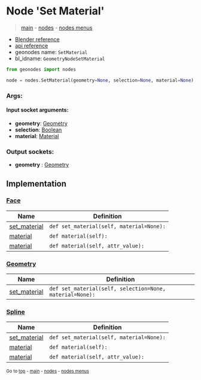 # Node 'Set Material'

> [main](../structure.md) - [nodes](nodes.md) - [nodes menus](nodes_menus.md)

- [Blender reference](https://docs.blender.org/manual/en/latest/modeling/geometry_nodes/material/set_material.html)
- [api reference](https://docs.blender.org/api/current/bpy.types.GeometryNodeSetMaterial.html)
- geonodes name: `SetMaterial`
- bl_idname: `GeometryNodeSetMaterial`

```python
from geonodes import nodes

node = nodes.SetMaterial(geometry=None, selection=None, material=None)
```

### Args:

#### Input socket arguments:

- **geometry**: [Geometry](Geometry.md)
- **selection**: [Boolean](Boolean.md)
- **material**: [Material](Material.md)

### Output sockets:

- **geometry** : [Geometry](Geometry.md)

## Implementation

### [Face](Face.md)

| Name | Definition |
|------|------------|
 | [set_material](Face.md#set_material) | `def set_material(self, material=None):` |
 | [material](Face.md#material-property) | `def material(self):` |
 | [material](Face.md#material) | `def material(self, attr_value):` |

### [Geometry](Geometry.md)

| Name | Definition |
|------|------------|
 | [set_material](Geometry.md#set_material) | `def set_material(self, selection=None, material=None):` |

### [Spline](Spline.md)

| Name | Definition |
|------|------------|
 | [set_material](Spline.md#set_material) | `def set_material(self, material=None):` |
 | [material](Spline.md#material-property) | `def material(self):` |
 | [material](Spline.md#material) | `def material(self, attr_value):` |

<sub>Go to [top](#node-Set-Material) - [main](../structure.md) - [nodes](nodes.md) - [nodes menus](nodes_menus.md)</sub>

